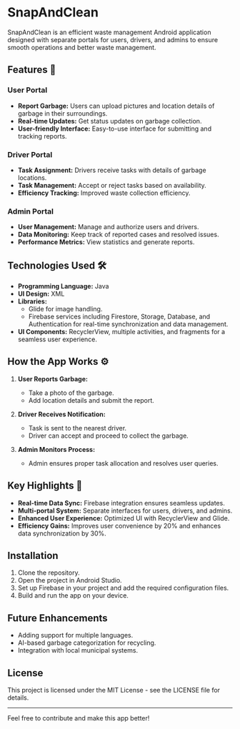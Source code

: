 # SnapAndClean 

SnapAndClean is an efficient waste management Android application designed with separate portals for users, drivers, and admins to ensure smooth operations and better waste management.

## Features 🚀

### User Portal
- **Report Garbage:** Users can upload pictures and location details of garbage in their surroundings.
- **Real-time Updates:** Get status updates on garbage collection.
- **User-friendly Interface:** Easy-to-use interface for submitting and tracking reports.

### Driver Portal
- **Task Assignment:** Drivers receive tasks with details of garbage locations.
- **Task Management:** Accept or reject tasks based on availability.
- **Efficiency Tracking:** Improved waste collection efficiency.

### Admin Portal
- **User Management:** Manage and authorize users and drivers.
- **Data Monitoring:** Keep track of reported cases and resolved issues.
- **Performance Metrics:** View statistics and generate reports.



## Technologies Used 🛠️
- **Programming Language:** Java
- **UI Design:** XML
- **Libraries:**
  - Glide for image handling.
  - Firebase services including Firestore, Storage, Database, and Authentication for real-time synchronization and data management.
- **UI Components:** RecyclerView, multiple activities, and fragments for a seamless user experience.

## How the App Works ⚙️

1. **User Reports Garbage:**
   - Take a photo of the garbage.
   - Add location details and submit the report.

2. **Driver Receives Notification:**
   - Task is sent to the nearest driver.
   - Driver can accept and proceed to collect the garbage.

3. **Admin Monitors Process:**
   - Admin ensures proper task allocation and resolves user queries.

## Key Highlights 🔧
- **Real-time Data Sync:** Firebase integration ensures seamless updates.
- **Multi-portal System:** Separate interfaces for users, drivers, and admins.
- **Enhanced User Experience:** Optimized UI with RecyclerView and Glide.
- **Efficiency Gains:** Improves user convenience by 20% and enhances data synchronization by 30%.

## Installation
1. Clone the repository.
2. Open the project in Android Studio.
3. Set up Firebase in your project and add the required configuration files.
4. Build and run the app on your device.

## Future Enhancements
- Adding support for multiple languages.
- AI-based garbage categorization for recycling.
- Integration with local municipal systems.

## License
This project is licensed under the MIT License - see the LICENSE file for details.

---

Feel free to contribute and make this app better!

